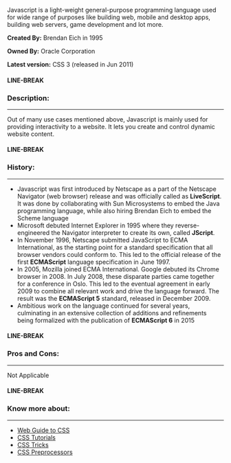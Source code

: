 Javascript is a light-weight general-purpose programming language used for wide range of purposes like building web, mobile and desktop apps, building web servers, game development and lot more.

**Created By:** Brendan Eich in 1995

**Owned By:** Oracle Corporation

**Latest version:** CSS 3 (released in Jun 2011) 

#### LINE-BREAK

### **Description:**

---

Out of many use cases mentioned above, Javascript is mainly used for providing interactivity to a website. It lets you create and control dynamic website content.

#### LINE-BREAK

### **History:**

---

- Javascript was first introduced by Netscape as a part of the Netscape Navigator (web browser) release and was officially called as **LiveScript**. It was done by  collaborating with Sun Microsystems to embed the Java programming language, while also hiring Brendan Eich to embed the Scheme language
- Microsoft debuted Internet Explorer in 1995 where they reverse-engineered the Navigator interpreter to create its own, called **JScript**.
- In November 1996, Netscape submitted JavaScript to ECMA International, as the starting point for a standard specification that all browser vendors could conform to. This led to the official release of the first **ECMAScript** language specification in June 1997.
- In 2005, Mozilla joined ECMA International. Google debuted its Chrome browser in 2008. In July 2008, these disparate parties came together for a conference in Oslo. This led to the eventual agreement in early 2009 to combine all relevant work and drive the language forward. The result was the **ECMAScript 5** standard, released in December 2009.
- Ambitious work on the language continued for several years, culminating in an extensive collection of additions and refinements being formalized with the publication of **ECMAScript 6** in 2015


#### LINE-BREAK

### **Pros and Cons:**

---

Not Applicable
	
#### LINE-BREAK

### **Know more about:**

---

- [Web Guide to CSS](https://developer.mozilla.org/en-US/docs/Web/CSS)
- [CSS Tutorials](https://www.tutorialspoint.com/css/index.htm)
- [CSS Tricks](https://css-tricks.com/)
- [CSS Preprocessors](https://htmlmag.com/article/an-introduction-to-css-preprocessors-sass-less-stylus)



